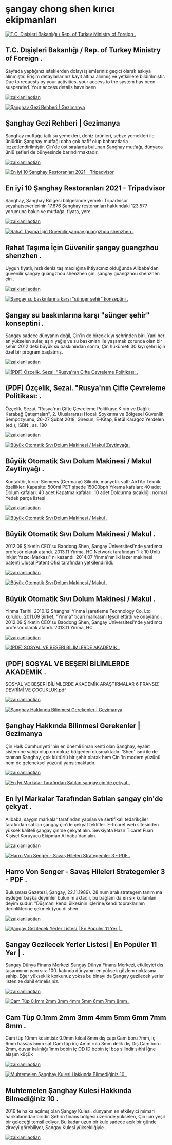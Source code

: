 # şangay chong shen kırıcı ekipmanları
<a href="https://mnn.zoosnet.net/LR/Chatpre.aspx?id=MNN94995150&p=https://topgrinding.com/" target="_blank">![T.C. Dışişleri Bakanlığı / Rep. of Turkey Ministry of Foreign .](https://github.com/technlg/images/blob/main/61.jpg)</a>
## T.C. Dışişleri Bakanlığı / Rep. of Turkey Ministry of Foreign .
Sayfada yaptığınız isteklerden dolayı işlemleriniz geçici olarak askıya alınmıştır. Erişim detaylarlarınız kayıt altına alınmış ve yetkililere bildirilmiştir. Due to requests by your activities, your access to the system has been suspended. Your access details have been
<a href="https://mnn.zoosnet.net/LR/Chatpre.aspx?id=MNN94995150&p=https://topgrinding.com/" target="_blank"><img src="https://github.com/technlg/images/raw/main/chat11.jpg" alt="zaixianliaotian"/></a><a href="//whatsapp.shibangsoft.com/WhatsApp.php" ><img src="https://github.com/technlg/images/raw/main/chat11.png" alt=""></a>
<a href="https://mnn.zoosnet.net/LR/Chatpre.aspx?id=MNN94995150&p=https://topgrinding.com/" target="_blank">![Şanghay Gezi Rehberi | Gezimanya](https://github.com/technlg/images/blob/main/8.jpg)</a>
## Şanghay Gezi Rehberi | Gezimanya
Şanghay muftağı; tatlı su yemekleri, deniz ürünleri, sebze yemekleri ile ünlüdür. Şanghay mutfağı daha çok hafif olup baharatlarla lezzetlendirilmiştir. Çin'de üst sıralarda bulunan Şanghay mutfağı, dünyaca ünlü şefleri de bünyesinde barındırmaktadır.
<a href="https://mnn.zoosnet.net/LR/Chatpre.aspx?id=MNN94995150&p=https://topgrinding.com/" target="_blank"><img src="https://github.com/technlg/images/raw/main/chat11.jpg" alt="zaixianliaotian"/></a><a href="//whatsapp.shibangsoft.com/WhatsApp.php" ><img src="https://github.com/technlg/images/raw/main/chat11.png" alt=""></a>
<a href="https://mnn.zoosnet.net/LR/Chatpre.aspx?id=MNN94995150&p=https://topgrinding.com/" target="_blank">![En iyi 10 Şanghay Restoranları 2021 - Tripadvisor](https://github.com/technlg/images/blob/main/52.jpg)</a>
## En iyi 10 Şanghay Restoranları 2021 - Tripadvisor
Şanghay, Şanghay Bölgesi bölgesinde yemek: Tripadvisor seyahatseverlerinin 17.676 Şanghay restoranları hakkındaki 123.577 yorumuna bakın ve mutfağa, fiyata, yere .
<a href="https://mnn.zoosnet.net/LR/Chatpre.aspx?id=MNN94995150&p=https://topgrinding.com/" target="_blank"><img src="https://github.com/technlg/images/raw/main/chat11.jpg" alt="zaixianliaotian"/></a><a href="//whatsapp.shibangsoft.com/WhatsApp.php" ><img src="https://github.com/technlg/images/raw/main/chat11.png" alt=""></a>
<a href="https://mnn.zoosnet.net/LR/Chatpre.aspx?id=MNN94995150&p=https://topgrinding.com/" target="_blank">![Rahat Taşıma İçin Güvenilir şangay guangzhou shenzhen .](https://github.com/technlg/images/blob/main/12.jpg)</a>
## Rahat Taşıma İçin Güvenilir şangay guangzhou shenzhen .
Uygun fiyatlı, hızlı deniz taşımacılığına ihtiyacınız olduğunda Alibaba'dan güvenilir şangay guangzhou shenzhen çin. şangay guangzhou shenzhen çin .
<a href="https://mnn.zoosnet.net/LR/Chatpre.aspx?id=MNN94995150&p=https://topgrinding.com/" target="_blank"><img src="https://github.com/technlg/images/raw/main/chat11.jpg" alt="zaixianliaotian"/></a><a href="//whatsapp.shibangsoft.com/WhatsApp.php" ><img src="https://github.com/technlg/images/raw/main/chat11.png" alt=""></a>
<a href="https://mnn.zoosnet.net/LR/Chatpre.aspx?id=MNN94995150&p=https://topgrinding.com/" target="_blank">![Şangay su baskınlarına karşı "sünger şehir" konseptini .](https://github.com/technlg/images/blob/main/16.jpg)</a>
## Şangay su baskınlarına karşı "sünger şehir" konseptini .
Şangay sadece dünyanın değil, Çin'in de birçok kıyı şehrinden biri. Yani her an yükselen sular, aşırı yağış ve su baskınları ile yaşamak zorunda olan bir şehir. 2012'deki büyük su baskınından sonra, Çin hükümeti 30 kıyı şehri için özel bir program başlatmış.
<a href="https://mnn.zoosnet.net/LR/Chatpre.aspx?id=MNN94995150&p=https://topgrinding.com/" target="_blank"><img src="https://github.com/technlg/images/raw/main/chat11.jpg" alt="zaixianliaotian"/></a><a href="//whatsapp.shibangsoft.com/WhatsApp.php" ><img src="https://github.com/technlg/images/raw/main/chat11.png" alt=""></a>
<a href="https://mnn.zoosnet.net/LR/Chatpre.aspx?id=MNN94995150&p=https://topgrinding.com/" target="_blank">![(PDF) Özçelik, Sezai. "Rusya'nın Çifte Çevreleme Politikası: .](https://github.com/technlg/images/blob/main/47.jpg)</a>
## (PDF) Özçelik, Sezai. "Rusya'nın Çifte Çevreleme Politikası: .
Özçelik, Sezai. "Rusya'nın Çifte Çevreleme Politikası: Kırım ve Dağlık Karabağ Çatışmaları", 2. Uluslararası Hocalı Soykırımı ve Bölgesel Güvenlik Sempozyumu, 26-27 Şubat 2018, Giresun, E-Kitap, Betül Karagöz Yerdelen (ed.), ISBN:, ss. 180 
<a href="https://mnn.zoosnet.net/LR/Chatpre.aspx?id=MNN94995150&p=https://topgrinding.com/" target="_blank"><img src="https://github.com/technlg/images/raw/main/chat11.jpg" alt="zaixianliaotian"/></a><a href="//whatsapp.shibangsoft.com/WhatsApp.php" ><img src="https://github.com/technlg/images/raw/main/chat11.png" alt=""></a>
<a href="https://mnn.zoosnet.net/LR/Chatpre.aspx?id=MNN94995150&p=https://topgrinding.com/" target="_blank">![Büyük Otomatik Sıvı Dolum Makinesi / Makul Zeytinyağı .](https://github.com/technlg/images/blob/main/36.jpg)</a>
## Büyük Otomatik Sıvı Dolum Makinesi / Makul Zeytinyağı .
Kontaktör, kırıcı: Siemens (Germany) Silindir, manyetik valf: AirTAc Teknik özellikler: Kapasite: 500ml PET şişede 15000bph Yıkama kafaları: 40 adet Dolum kafaları: 40 adet Kapatma kafaları: 10 adet Doldurma sıcaklığı: normal Yedek parça listesi
<a href="https://mnn.zoosnet.net/LR/Chatpre.aspx?id=MNN94995150&p=https://topgrinding.com/" target="_blank"><img src="https://github.com/technlg/images/raw/main/chat11.jpg" alt="zaixianliaotian"/></a><a href="//whatsapp.shibangsoft.com/WhatsApp.php" ><img src="https://github.com/technlg/images/raw/main/chat11.png" alt=""></a>
<a href="https://mnn.zoosnet.net/LR/Chatpre.aspx?id=MNN94995150&p=https://topgrinding.com/" target="_blank">![Büyük Otomatik Sıvı Dolum Makinesi / Makul .](https://github.com/technlg/images/blob/main/24.jpg)</a>
## Büyük Otomatik Sıvı Dolum Makinesi / Makul .
2012.09 Şirketin CEO'su Baodong Shen, Şangay Üniversitesi'nde yardımcı profesör olarak atandı. 2013.11 Yinma, HC Network tarafından "İlk 10 Ünlü Inkjet Yazıcı Markası" nı kazandı. 2014.07 Yinma'nın iki lazer makinesi patenti Ulusal Patent Ofisi tarafından yetkilendirildi.
<a href="https://mnn.zoosnet.net/LR/Chatpre.aspx?id=MNN94995150&p=https://topgrinding.com/" target="_blank"><img src="https://github.com/technlg/images/raw/main/chat11.jpg" alt="zaixianliaotian"/></a><a href="//whatsapp.shibangsoft.com/WhatsApp.php" ><img src="https://github.com/technlg/images/raw/main/chat11.png" alt=""></a>
<a href="https://mnn.zoosnet.net/LR/Chatpre.aspx?id=MNN94995150&p=https://topgrinding.com/" target="_blank">![Büyük Otomatik Sıvı Dolum Makinesi / Makul .](https://github.com/technlg/images/blob/main/1.jpg)</a>
## Büyük Otomatik Sıvı Dolum Makinesi / Makul .
Yinma Tarihi: 2010.12 Shanghai Yinma İşaretleme Technology Co, Ltd kuruldu. 2011.09 Şirket, "Yinma" ticari markasını tescil ettirdi ve onaylandı. 2012.09 Şirketin CEO'su Baodong Shen, Şangay Üniversitesi'nde yardımcı profesör olarak atandı. 2013.11 Yinma, HC 
<a href="https://mnn.zoosnet.net/LR/Chatpre.aspx?id=MNN94995150&p=https://topgrinding.com/" target="_blank"><img src="https://github.com/technlg/images/raw/main/chat11.jpg" alt="zaixianliaotian"/></a><a href="//whatsapp.shibangsoft.com/WhatsApp.php" ><img src="https://github.com/technlg/images/raw/main/chat11.png" alt=""></a>
<a href="https://mnn.zoosnet.net/LR/Chatpre.aspx?id=MNN94995150&p=https://topgrinding.com/" target="_blank">![(PDF) SOSYAL VE BEŞERİ BİLİMLERDE AKADEMİK .](https://github.com/technlg/images/blob/main/10.jpg)</a>
## (PDF) SOSYAL VE BEŞERİ BİLİMLERDE AKADEMİK .
SOSYAL VE BEŞERİ BİLİMLERDE AKADEMİK ARAŞTIRMALAR 6 FRANSIZ DEVRİMİ VE ÇOCUKLUK.pdf
<a href="https://mnn.zoosnet.net/LR/Chatpre.aspx?id=MNN94995150&p=https://topgrinding.com/" target="_blank"><img src="https://github.com/technlg/images/raw/main/chat11.jpg" alt="zaixianliaotian"/></a><a href="//whatsapp.shibangsoft.com/WhatsApp.php" ><img src="https://github.com/technlg/images/raw/main/chat11.png" alt=""></a>
<a href="https://mnn.zoosnet.net/LR/Chatpre.aspx?id=MNN94995150&p=https://topgrinding.com/" target="_blank">![Şanghay Hakkında Bilinmesi Gerekenler | Gezimanya](https://github.com/technlg/images/blob/main/43.jpg)</a>
## Şanghay Hakkında Bilinmesi Gerekenler | Gezimanya
Çin Halk Cumhuriyeti 'nin en önemli liman kenti olan Şanghay, eyalet sistemine sahip olup on dokuz bölgeden oluşmaktadır. 'Shen' ismi ile de tanınan Şanghay, çok kültürlü bir şehir olarak hem Çin 'in modern yüzünü hem de geleneksel yüzünü yansıtmaktadır.
<a href="https://mnn.zoosnet.net/LR/Chatpre.aspx?id=MNN94995150&p=https://topgrinding.com/" target="_blank"><img src="https://github.com/technlg/images/raw/main/chat11.jpg" alt="zaixianliaotian"/></a><a href="//whatsapp.shibangsoft.com/WhatsApp.php" ><img src="https://github.com/technlg/images/raw/main/chat11.png" alt=""></a>
<a href="https://mnn.zoosnet.net/LR/Chatpre.aspx?id=MNN94995150&p=https://topgrinding.com/" target="_blank">![En İyi Markalar Tarafından Satılan şangay çin'de çekyat .](https://github.com/technlg/images/blob/main/4.jpg)</a>
## En İyi Markalar Tarafından Satılan şangay çin'de çekyat .
Alibaba, saygın markalar tarafından yapılan ve sertifikalı tedarikçiler tarafından satılan şangay çin'de çekyat teklifler. E-ticaret web sitesinden yüksek kaliteli şangay çin'de çekyat alın. Sevkiyata Hazır Ticaret Fuarı Kişisel Koruyucu Ekipman Alibaba'dan alın.
<a href="https://mnn.zoosnet.net/LR/Chatpre.aspx?id=MNN94995150&p=https://topgrinding.com/" target="_blank"><img src="https://github.com/technlg/images/raw/main/chat11.jpg" alt="zaixianliaotian"/></a><a href="//whatsapp.shibangsoft.com/WhatsApp.php" ><img src="https://github.com/technlg/images/raw/main/chat11.png" alt=""></a>
<a href="https://mnn.zoosnet.net/LR/Chatpre.aspx?id=MNN94995150&p=https://topgrinding.com/" target="_blank">![Harro Von Senger - Savaş Hileleri Strategemler 3 - PDF .](https://github.com/technlg/images/blob/main/25.jpg)</a>
## Harro Von Senger - Savaş Hileleri Strategemler 3 - PDF .
Buluşması Gazetesi, Şangay, 22.11.1989). 28 num aralı strategem tanım ına eşdeğer başka deyimler bulun m aktadır, bu bağlam da en sık kullanılan deyim şudur: "Düşmanı kendi ülkesinin içlerine/kendi topraklarının derinliklerine çekmek (you di shen 
<a href="https://mnn.zoosnet.net/LR/Chatpre.aspx?id=MNN94995150&p=https://topgrinding.com/" target="_blank"><img src="https://github.com/technlg/images/raw/main/chat11.jpg" alt="zaixianliaotian"/></a><a href="//whatsapp.shibangsoft.com/WhatsApp.php" ><img src="https://github.com/technlg/images/raw/main/chat11.png" alt=""></a>
<a href="https://mnn.zoosnet.net/LR/Chatpre.aspx?id=MNN94995150&p=https://topgrinding.com/" target="_blank">![Şangay Gezilecek Yerler Listesi | En Popüler 11 Yer | .](https://github.com/technlg/images/blob/main/6.jpg)</a>
## Şangay Gezilecek Yerler Listesi | En Popüler 11 Yer | .
Şangay Dünya Finans Merkezi Şangay Dünya Finans Merkezi, etkileyici dış tasarımının yanı sıra 100. katında dünyanın en yüksek gözlem noktasına sahip. Eğer yükseklik korkunuz yoksa bu binayı da Şangay gezilecek yerler listenize dahil etmelisiniz.
<a href="https://mnn.zoosnet.net/LR/Chatpre.aspx?id=MNN94995150&p=https://topgrinding.com/" target="_blank"><img src="https://github.com/technlg/images/raw/main/chat11.jpg" alt="zaixianliaotian"/></a><a href="//whatsapp.shibangsoft.com/WhatsApp.php" ><img src="https://github.com/technlg/images/raw/main/chat11.png" alt=""></a>
<a href="https://mnn.zoosnet.net/LR/Chatpre.aspx?id=MNN94995150&p=https://topgrinding.com/" target="_blank">![Cam Tüp 0.1mm 2mm 3mm 4mm 5mm 6mm 7mm 8mm .](https://github.com/technlg/images/blob/main/35.jpg)</a>
## Cam Tüp 0.1mm 2mm 3mm 4mm 5mm 6mm 7mm 8mm .
Cam tüp 10mm kesintisiz 0.9mm kılcal 8mm dış çapı Cam boru 7mm, iç 6mm hassas 5mm saf Cam tüp inç 4mm rulo 3mm delik dış Dış Cam boru 2mm, duvar kalınlığı 1mm bobin iç OD ID bobin içi boş silindir sıhhi İğne alaşım küçük
<a href="https://mnn.zoosnet.net/LR/Chatpre.aspx?id=MNN94995150&p=https://topgrinding.com/" target="_blank"><img src="https://github.com/technlg/images/raw/main/chat11.jpg" alt="zaixianliaotian"/></a><a href="//whatsapp.shibangsoft.com/WhatsApp.php" ><img src="https://github.com/technlg/images/raw/main/chat11.png" alt=""></a>
<a href="https://mnn.zoosnet.net/LR/Chatpre.aspx?id=MNN94995150&p=https://topgrinding.com/" target="_blank">![Muhtemelen Şanghay Kulesi Hakkında Bilmediğiniz 10 .](https://github.com/technlg/images/blob/main/9.jpg)</a>
## Muhtemelen Şanghay Kulesi Hakkında Bilmediğiniz 10 .
2016'te halka açılmış olan Şangay Kulesi, dünyanın en etkileyici mimari harikalarından biridir. Şehrin finans bölgesi üzerinde yükselen, Çin için yeşil bir geleceği temsil ediyor. Bu kadar uzun bir kule sadece açık bir günde zirveyi görebiliyor, Şangay Kulesi yüksekliğiyle .
<a href="https://mnn.zoosnet.net/LR/Chatpre.aspx?id=MNN94995150&p=https://topgrinding.com/" target="_blank"><img src="https://github.com/technlg/images/raw/main/chat11.jpg" alt="zaixianliaotian"/></a><a href="//whatsapp.shibangsoft.com/WhatsApp.php" ><img src="https://github.com/technlg/images/raw/main/chat11.png" alt=""></a>
